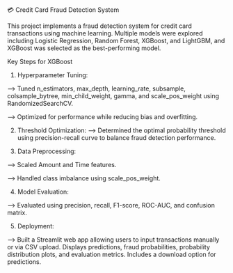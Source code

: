 💳 Credit Card Fraud Detection System

This project implements a fraud detection system for credit card transactions using machine learning. Multiple models were explored including Logistic Regression, Random Forest, XGBoost, and LightGBM, and XGBoost was selected as the best-performing model.

Key Steps for XGBoost

1) Hyperparameter Tuning:

--> Tuned n_estimators, max_depth, learning_rate, subsample, colsample_bytree, min_child_weight, gamma, and scale_pos_weight using RandomizedSearchCV.

--> Optimized for performance while reducing bias and overfitting.

2) Threshold Optimization:
--> Determined the optimal probability threshold using precision-recall curve to balance fraud detection performance.

3) Data Preprocessing:

--> Scaled Amount and Time features.

--> Handled class imbalance using scale_pos_weight.

4) Model Evaluation:

--> Evaluated using precision, recall, F1-score, ROC-AUC, and confusion matrix.

5) Deployment:

--> Built a Streamlit web app allowing users to input transactions manually or via CSV upload. Displays predictions, fraud probabilities, probability distribution plots, and evaluation metrics. Includes a download option for predictions.